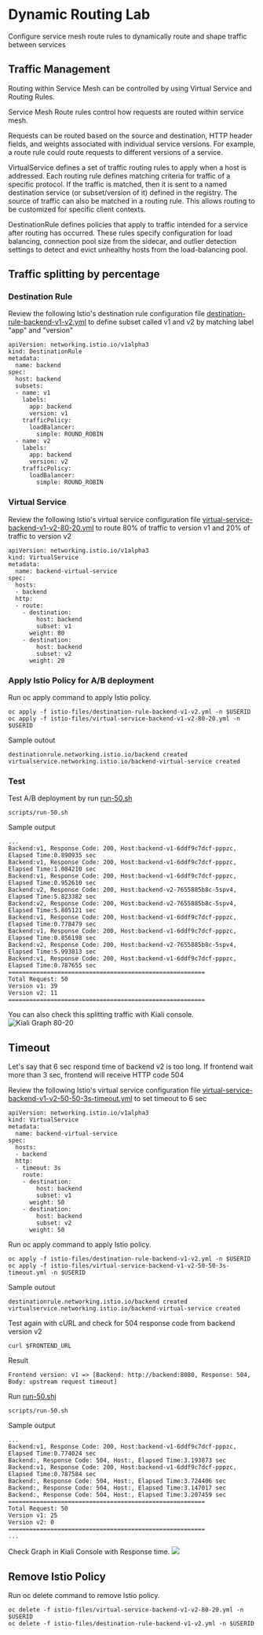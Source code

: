 # Dynamic Routing Lab

Configure service mesh route rules to dynamically route and shape traffic between services


## Traffic Management
Routing within Service Mesh can be controlled by using Virtual Service and Routing Rules.

Service Mesh Route rules control how requests are routed within service mesh.

Requests can be routed based on the source and destination, HTTP header fields, and weights associated with individual service versions. For example, a route rule could route requests to different versions of a service.

VirtualService defines a set of traffic routing rules to apply when a host is addressed. Each routing rule defines matching criteria for traffic of a specific protocol. If the traffic is matched, then it is sent to a named destination service (or subset/version of it) defined in the registry. The source of traffic can also be matched in a routing rule. This allows routing to be customized for specific client contexts.

DestinationRule defines policies that apply to traffic intended for a service after routing has occurred. These rules specify configuration for load balancing, connection pool size from the sidecar, and outlier detection settings to detect and evict unhealthy hosts from the load-balancing pool.

## Traffic splitting by percentage
### Destination Rule
Review the following Istio's destination rule configuration file [destination-rule-backend-v1-v2.yml](../istio-files/destination-rule-backend-v1-v2.yml)  to define subset called v1 and v2 by matching label "app" and "version"

```
apiVersion: networking.istio.io/v1alpha3
kind: DestinationRule
metadata:
  name: backend
spec:
  host: backend
  subsets:
  - name: v1
    labels:
      app: backend
      version: v1
    trafficPolicy:
      loadBalancer:
        simple: ROUND_ROBIN
  - name: v2
    labels:
      app: backend
      version: v2
    trafficPolicy:
      loadBalancer:
        simple: ROUND_ROBIN
```
### Virtual Service
Review the following Istio's  virtual service configuration file [virtual-service-backend-v1-v2-80-20.yml](../istio-files/virtual-service-backend-v1-v2-80-20.yml) to route 80% of traffic to version v1 and 20% of traffic to version v2

```
apiVersion: networking.istio.io/v1alpha3
kind: VirtualService
metadata:
  name: backend-virtual-service
spec:
  hosts:
  - backend
  http:
  - route:
    - destination:
        host: backend
        subset: v1
      weight: 80
    - destination:
        host: backend
        subset: v2
      weight: 20
```

### Apply Istio Policy for A/B deployment
Run oc apply command to apply Istio policy.

```
oc apply -f istio-files/destination-rule-backend-v1-v2.yml -n $USERID
oc apply -f istio-files/virtual-service-backend-v1-v2-80-20.yml -n $USERID

```

Sample outout
```
destinationrule.networking.istio.io/backend created
virtualservice.networking.istio.io/backend-virtual-service created

```

### Test
Test A/B deployment by run [run-50.sh](../scripts/run-50.sh)
```
scripts/run-50.sh

```

Sample output

```
...
Backend:v1, Response Code: 200, Host:backend-v1-6ddf9c7dcf-pppzc, Elapsed Time:0.890935 sec
Backend:v1, Response Code: 200, Host:backend-v1-6ddf9c7dcf-pppzc, Elapsed Time:1.084210 sec
Backend:v1, Response Code: 200, Host:backend-v1-6ddf9c7dcf-pppzc, Elapsed Time:0.952610 sec
Backend:v2, Response Code: 200, Host:backend-v2-7655885b8c-5spv4, Elapsed Time:5.823382 sec
Backend:v2, Response Code: 200, Host:backend-v2-7655885b8c-5spv4, Elapsed Time:5.805121 sec
Backend:v1, Response Code: 200, Host:backend-v1-6ddf9c7dcf-pppzc, Elapsed Time:0.778479 sec
Backend:v1, Response Code: 200, Host:backend-v1-6ddf9c7dcf-pppzc, Elapsed Time:0.856198 sec
Backend:v2, Response Code: 200, Host:backend-v2-7655885b8c-5spv4, Elapsed Time:5.993813 sec
Backend:v1, Response Code: 200, Host:backend-v1-6ddf9c7dcf-pppzc, Elapsed Time:0.787655 sec
========================================================
Total Request: 50
Version v1: 39
Version v2: 11
========================================================
```
You can also check this splitting traffic with Kiali console.
![Kiali Graph 80-20](../images/kiali-graph-80-20.png)

## Timeout
Let's say that 6 sec respond time of backend v2 is too long. If frontend wait more than 3 sec, frontend will receive HTTP code 504

Review the following Istio's  virtual service configuration file [virtual-service-backend-v1-v2-50-50-3s-timeout.yml](../istio-files/virtual-service-backend-v1-v2-50-50-3s-timeout.yml) to set timeout to 6 sec

```
apiVersion: networking.istio.io/v1alpha3
kind: VirtualService
metadata:
  name: backend-virtual-service
spec:
  hosts:
  - backend
  http:
  - timeout: 3s
    route:
    - destination:
        host: backend
        subset: v1
      weight: 50
    - destination:
        host: backend
        subset: v2
      weight: 50
```

Run oc apply command to apply Istio policy.

```
oc apply -f istio-files/destination-rule-backend-v1-v2.yml -n $USERID
oc apply -f istio-files/virtual-service-backend-v1-v2-50-50-3s-timeout.yml -n $USERID

```

Sample outout
```
destinationrule.networking.istio.io/backend created
virtualservice.networking.istio.io/backend-virtual-service created

```

Test again with cURL and check for 504 response code from backend version v2
```
curl $FRONTEND_URL
```

Result
```
Frontend version: v1 => [Backend: http://backend:8080, Response: 504, Body: upstream request timeout]
```

Run [run-50.shj](../scripts/run-50.sh)
```
scripts/run-50.sh
```

Sample output
```
...
Backend:v1, Response Code: 200, Host:backend-v1-6ddf9c7dcf-pppzc, Elapsed Time:0.774024 sec
Backend:, Response Code: 504, Host:, Elapsed Time:3.193873 sec
Backend:v1, Response Code: 200, Host:backend-v1-6ddf9c7dcf-pppzc, Elapsed Time:0.787584 sec
Backend:, Response Code: 504, Host:, Elapsed Time:3.724406 sec
Backend:, Response Code: 504, Host:, Elapsed Time:3.147017 sec
Backend:, Response Code: 504, Host:, Elapsed Time:3.207459 sec
========================================================
Total Request: 50
Version v1: 25
Version v2: 0
========================================================
...
```

Check Graph in Kiali Console with Response time.
![](../images/kiali-graph-timeout.png)

## Remove Istio Policy
Run oc delete command to remove Istio policy.

```
oc delete -f istio-files/virtual-service-backend-v1-v2-80-20.yml -n $USERID
oc delete -f istio-files/destination-rule-backend-v1-v2.yml -n $USERID

```

<!-- ## Traffic splitting by HTTP header
### Virtual Service
Review the following Istio's  virtual service configuration file (...) to route 80% of traffic to version 1.0.0 and 20% of traffic to version 2.0.0
```
apiVersion: networking.istio.io/v1alpha3
kind: VirtualService
metadata:
  name: backend-virtual-service
spec:
  hosts:
  - backend
  http:
  - match:
    - headers:
        baggage-user-agent:
          regex: .*Firefox.*
    route:
    - destination:
        host: backend
        subset: v1
  - route:
    - destination:
        host: backend
        subset: v2
```

### Apply Istio Policy for A/B deployment
Run oc apply command to apply Istio policy.

```
oc apply -f istio-files/a-b-destination-rules.yml -n $USERID
oc apply -f istio-files/virtual-service-firefox-backend-v1.yml -n $USERID

```

Sample outout
```
destinationrule.networking.istio.io/backend created
virtualservice.networking.istio.io/backend-virtual-service created

```
### Test
Test cURL with User-Agent is set to Firefox
```
curl -H "User-Agent:Firefox" $FRONTEND_URL

``` -->

<!-- export GATEWAY_URL=$(oc -n $USERID-istio-system get route istio-ingressgateway -o jsonpath='{.spec.host}') -->